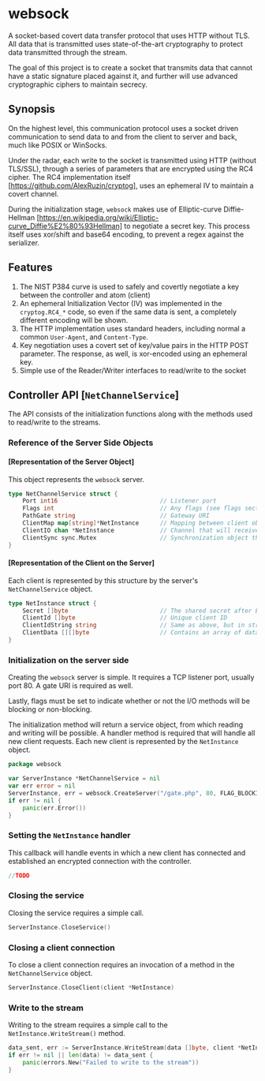 # websock
A socket-based covert data transfer protocol that uses HTTP without TLS. All data that is transmitted uses state-of-the-art cryptography to protect data transmitted through the stream.

The goal of this project is to create a socket that transmits data that cannot have a static signature placed against it, and further will use advanced cryptographic ciphers to maintain secrecy.

## Synopsis
On the highest level, this communication protocol uses a socket driven communication to send data to and from the client to server and back, much like POSIX or WinSocks. 

Under the radar, each write to the socket is transmitted using HTTP (without TLS/SSL), through a series of parameters that are encrypted using the RC4 cipher. The RC4 implementation itself [https://github.com/AlexRuzin/cryptog], uses an ephemeral IV to maintain a covert channel.

During the initialization stage, `websock` makes use of Elliptic-curve Diffie-Hellman [https://en.wikipedia.org/wiki/Elliptic-curve_Diffie%E2%80%93Hellman] to negotiate a secret key. This process itself uses xor/shift and base64 encoding, to prevent a regex against the serializer.

## Features
1. The NIST P384 curve is used to safely and covertly negotiate a key between the controller and atom (client)
2. An ephemeral Initialization Vector (IV) was implemented in the `cryptog.RC4_*` code, so even if the same data is sent, a completely different encoding will be shown.
3. The HTTP implementation uses standard headers, including normal a common `User-Agent`, and `Content-Type`.
4. Key negotiation uses a covert set of key/value pairs in the HTTP POST parameter. The response, as well, is xor-encoded using an ephemeral key.
5. Simple use of the Reader/Writer interfaces to read/write to the socket

## Controller API [`NetChannelService`]

The API consists of the initialization functions along with the methods used to read/write to the streams.

### Reference of the Server Side Objects

#### [Representation of the Server Object]

This object represents the `websock` server. 

```go
type NetChannelService struct {
    Port int16                             // Listener port
    Flags int                              // Any flags (see flags section)
    PathGate string                        // Gateway URI
    ClientMap map[string]*NetInstance      // Mapping between client objects to client IDs
    ClientIO chan *NetInstance             // Channel that will receive new client connections
    ClientSync sync.Mutex                  // Synchronization object that is invoked during I/O operations
}
```

#### [Representation of the Client on the Server] 

Each client is represented by this structure by the server's `NetChannelService` object.

```go
type NetInstance struct {
    Secret []byte                          // The shared secret after ECDH negotiation
    ClientId []byte                        // Unique client ID
    ClientIdString string                  // Same as above, but in string format
    ClientData [][]byte                    // Contains an array of data waiting to be read/sent by/to the client
}
```

### Initialization on the server side

Creating the `websock` server is simple. It requires a TCP listener port, usually port 80. A gate URI is required as well.

Lastly, flags must be set to indicate whether or not the I/O methods will be blocking or non-blocking.

The initialization method will return a service object, from which reading and writing will be possible. A handler method is required that will handle all new client requests. Each new client is represented by the `NetInstance` object.

```go
package websock

var ServerInstance *NetChannelService = nil
var err error = nil
ServerInstance, err = websock.CreateServer("/gate.php", 80, FLAG_BLOCKING)
if err != nil {
    panic(err.Error())
}
```

### Setting the `NetInstance` handler

This callback will handle events in which a new client has connected and established an encrypted connection with the controller.
```go
//TODO
```

### Closing the service

Closing the service requires a simple call.

```go
ServerInstance.CloseService()
```

### Closing a client connection

To close a client connection requires an invocation of a method in the `NetChannelService` object.

```go
ServerInstance.CloseClient(client *NetInstance)
```

### Write to the stream

Writing to the stream requires a simple call to the `NetInstance.WriteStream()` method.

```go
data_sent, err := ServerInstance.WriteStream(data []byte, client *NetInstance)
if err != nil || len(data) != data_sent {
    panic(errors.New("Failed to write to the stream"))
}
```
